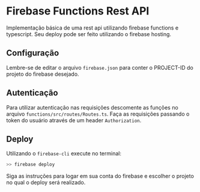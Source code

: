 # Firebase Functions Rest API

Implementação básica de uma rest api utilizando firebase functions e typescript. Seu deploy pode ser feito utilizando o firebase hosting.

## Configuração

Lembre-se de editar o arquivo `firebase.json` para conter o PROJECT-ID do projeto do firebase desejado.

## Autenticação

Para utilizar autenticação nas requisições descomente as funções no arquivo `functions/src/routes/Routes.ts`. Faça as requisições passando o token do usuário através de um header `Authorization`.

## Deploy

Utilizando o `firebase-cli` execute no terminal:

```bash
>> firebase deploy
```

Siga as instruções para logar em sua conta do firebase e escolher o projeto no qual o deploy será realizado.